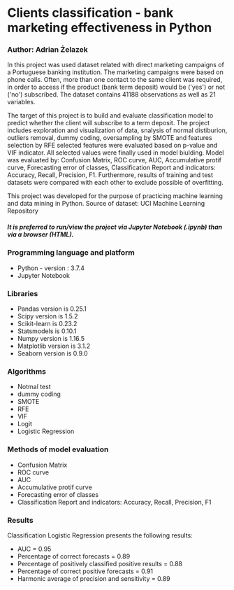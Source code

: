 # Clients classification - bank marketing effectiveness in Python
### Author: Adrian Żelazek

In this project was used dataset related with direct marketing campaigns of a Portuguese banking institution. The marketing campaigns were based on phone calls. Often, more than one contact to the same client was required, in order to access if the product (bank term deposit) would be ('yes') or not ('no') subscribed. The dataset contains 41188 observations as well as 21 variables. 

The target of this project is to build and evaluate classification model to predict whether the client will subscribe to a term deposit. The project includes exploration and visualization of data, snalysis of normal distiburion, outliers removal, dummy coding, oversampling by SMOTE and features selection by RFE selected features were evaluated based on p-value and VIF indicator. All selected values were finally used in model biulding. Model was evaluated by: Confusion Matrix, ROC curve, AUC, Accumulative protif curve, Forecasting error of classes, Classification Report and indicators: Accuracy, Recall, Precision, F1. Furthermore, results of training and test datasets were compared with each other to exclude possible of overfitting.

This project was developed for the purpose of practicing machine learning and data mining in Python.
Source of dataset: UCI Machine Learning Repository

##### It is preferred to run/view the project via Jupyter Notebook (.ipynb) than via a browser (HTML).

### Programming language and platform
* Python - version : 3.7.4
* Jupyter Notebook

### Libraries
* Pandas version is 0.25.1
* Scipy version is 1.5.2
* Scikit-learn is 0.23.2
* Statsmodels is 0.10.1
* Numpy version is 1.16.5
* Matplotlib version is 3.1.2
* Seaborn version is 0.9.0

### Algorithms
* Notmal test
* dummy coding
* SMOTE
* RFE
* VIF
* Logit
* Logistic Regression

### Methods of model evaluation
* Confusion Matrix 
* ROC curve
* AUC
* Accumulative protif curve
* Forecasting error of classes
* Classification Report and indicators: Accuracy, Recall, Precision, F1

### Results
Classification Logistic Regression presents the following results:
* AUC = 0.95
* Percentage of correct forecasts = 0.89
* Percentage of positively classified positive results = 0.88
* Percentage of correct positive forecasts = 0.91
* Harmonic average of precision and sensitivity = 0.89


